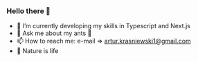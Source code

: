 ### Hello there 👋

- 🌱 I’m currently developing my skills in Typescript and Next.js
- 💬 Ask me about my ants :ant: 
- 📫 How to reach me: e-mail => artur.krasniewski1@gmail.com
- :deciduous_tree: Nature is life 
